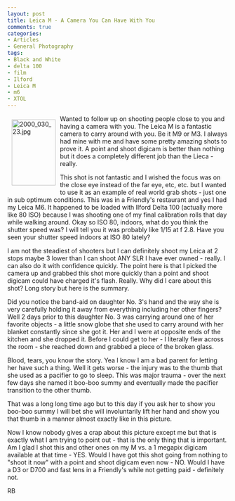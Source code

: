 ```yaml
---
layout: post
title: Leica M - A Camera You Can Have With You
comments: true
categories:
- Articles
- General Photography
tags:
- Black and White
- delta 100
- film
- Ilford
- Leica M
- m6
- XTOL
---
```

<a rel="lightbox" href="/wp-content/uploads/2009/10/2000_030_23.jpg"><img title="2000_030_23.jpg" src="/wp-content/uploads/2009/10/.thumbs/.2000_030_23.jpg" border="0" alt="2000_030_23.jpg" hspace="10" vspace="10" width="100" height="150" align="left" /></a>Wanted to follow up on shooting people close to you and having a camera with you. The Leica M is a fantastic camera to carry around with you. Be it M9 or M3. I always had mine with me and have some pretty amazing shots to prove it. A point and shoot digicam is better than nothing but it does a completely different job than the Lieca - really.

This shot is not fantastic and I wished the focus was on the close eye instead of the far eye, etc, etc. but I wanted to use it as an example of real world grab shots - just one in sub optimum conditions. This was in a Friendly's restaurant and yes I had my Leica M6. It happened to be loaded with Ilford Delta 100 (actually more like 80 ISO) because I was shooting one of my final calibration rolls that day while walking around. Okay so ISO 80, indoors, what do you think the shutter speed was? I will tell you it was probably like 1/15 at f 2.8. Have you seen your shutter speed indoors at ISO 80 lately?

I am not the steadiest of shooters but I can definitely shoot my Leica at 2 stops maybe 3 lower than I can shoot ANY SLR I have ever owned - really. I can also do it with confidence quickly. The point here is that I picked the camera up and grabbed this shot more quickly than a point and shoot digicam could have charged it's flash. Really. Why did I care about this shot? Long story but here is the summary.

Did you notice the band-aid on daughter No. 3's hand and the way she is very carefully holding it away from everything including her other fingers? Well 2 days prior to this daughter No. 3 was carrying around one of her favorite objects - a little snow globe that she used to carry around with her blanket constantly since she got it. Her and I were at opposite ends of the kitchen and she dropped it. Before I could get to her - I literally flew across the room - she reached down and grabbed a piece of the broken glass.

Blood, tears, you know the story. Yea I know I am a bad parent for letting her have such a thing. Well it gets worse - the injury was to the thumb that she used as a pacifier to go to sleep. This was major trauma - over the next few days she named it boo-boo summy and eventually made the pacifier transition to the other thumb.

That was a long long time ago but to this day if you ask her to show you boo-boo summy I will bet she will involuntarily lift her hand and show you that thumb in a manner almost exactly like in this picture.

Now I know nobody gives a crap about this picture except me but that is exactly what I am trying to point out - that is the only thing that is important. Am I glad I shot this and other ones on my M vs. a 1 megapix digicam available at that time - YES. Would I have got this shot going from nothing to "shoot it now" with a point and shoot digicam even now - NO. Would I have a D3 or D700 and fast lens in a Friendly's while not getting paid - definitely not.

RB